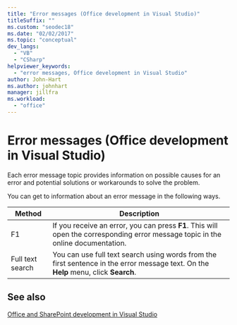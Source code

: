 ```yaml
---
title: "Error messages (Office development in Visual Studio)"
titleSuffix: ""
ms.custom: "seodec18"
ms.date: "02/02/2017"
ms.topic: "conceptual"
dev_langs: 
  - "VB"
  - "CSharp"
helpviewer_keywords: 
  - "error messages, Office development in Visual Studio"
author: John-Hart
ms.author: johnhart
manager: jillfra
ms.workload: 
  - "office"
---
```

# Error messages (Office development in Visual Studio)
  Each error message topic provides information on possible causes for an error and potential solutions or workarounds to solve the problem.  
  
 You can get to information about an error message in the following ways.  
  
|Method|Description|  
|-|-|  
|F1|If you receive an error, you can press **F1**. This will open the corresponding error message topic in the online documentation.|  
|Full text search|You can use full text search using words from the first sentence in the error message text. On the **Help** menu, click **Search**.|  
  
## See also  
 [Office and SharePoint development in Visual Studio](../vsto/office-and-sharepoint-development-in-visual-studio.md)  
